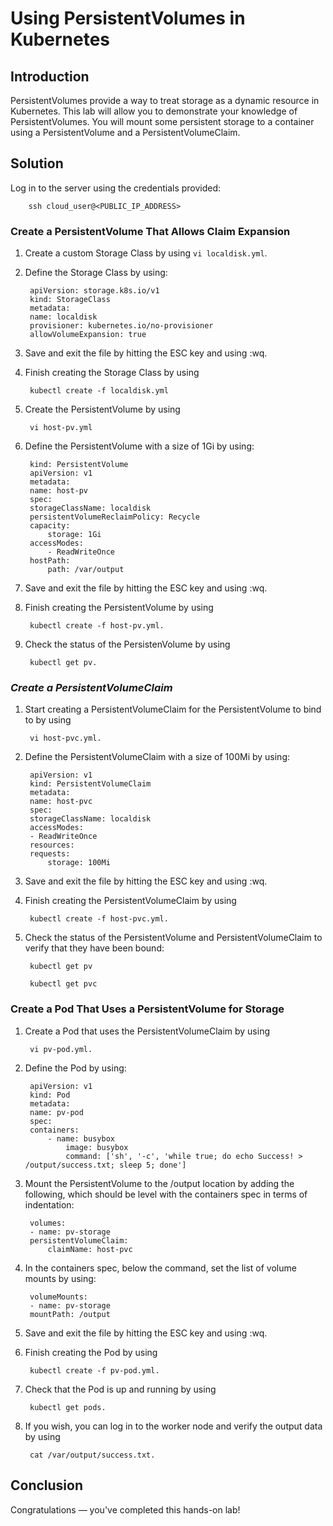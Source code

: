 # **Using PersistentVolumes in Kubernetes**
## **Introduction**
PersistentVolumes provide a way to treat storage as a dynamic resource in Kubernetes. This lab will allow you to demonstrate your knowledge of PersistentVolumes. You will mount some persistent storage to a container using a PersistentVolume and a PersistentVolumeClaim.

## **Solution**
Log in to the server using the credentials provided:

        ssh cloud_user@<PUBLIC_IP_ADDRESS>

### **Create a PersistentVolume That Allows Claim Expansion**
1. Create a custom Storage Class by using `vi localdisk.yml`.

2. Define the Storage Class by using:

        apiVersion: storage.k8s.io/v1 
        kind: StorageClass 
        metadata: 
        name: localdisk 
        provisioner: kubernetes.io/no-provisioner
        allowVolumeExpansion: true

3. Save and exit the file by hitting the ESC key and using :wq.

4. Finish creating the Storage Class by using 

        kubectl create -f localdisk.yml

5. Create the PersistentVolume by using 

        vi host-pv.yml

6. Define the PersistentVolume with a size of 1Gi by using:

        kind: PersistentVolume 
        apiVersion: v1 
        metadata: 
        name: host-pv 
        spec: 
        storageClassName: localdisk
        persistentVolumeReclaimPolicy: Recycle 
        capacity: 
            storage: 1Gi 
        accessModes: 
            - ReadWriteOnce 
        hostPath: 
            path: /var/output

7. Save and exit the file by hitting the ESC key and using :wq.

8. Finish creating the PersistentVolume by using 

        kubectl create -f host-pv.yml.

9. Check the status of the PersistenVolume by using 

        kubectl get pv.

### *Create a PersistentVolumeClaim*
1. Start creating a PersistentVolumeClaim for the PersistentVolume to bind to by using 

        vi host-pvc.yml.

2. Define the PersistentVolumeClaim with a size of 100Mi by using:

        apiVersion: v1 
        kind: PersistentVolumeClaim 
        metadata: 
        name: host-pvc 
        spec: 
        storageClassName: localdisk 
        accessModes: 
        - ReadWriteOnce 
        resources: 
        requests: 
            storage: 100Mi

3. Save and exit the file by hitting the ESC key and using :wq.

4. Finish creating the PersistentVolumeClaim by using 

        kubectl create -f host-pvc.yml.

5. Check the status of the PersistentVolume and PersistentVolumeClaim to verify that they have been bound:

        kubectl get pv

        kubectl get pvc
### **Create a Pod That Uses a PersistentVolume for Storage**

1. Create a Pod that uses the PersistentVolumeClaim by using 

        vi pv-pod.yml.

2. Define the Pod by using:

        apiVersion: v1 
        kind: Pod 
        metadata: 
        name: pv-pod 
        spec: 
        containers: 
            - name: busybox 
                image: busybox 
                command: ['sh', '-c', 'while true; do echo Success! > /output/success.txt; sleep 5; done'] 

3. Mount the PersistentVolume to the /output location by adding the following, which should be level with the containers spec in terms of indentation:

        volumes: 
        - name: pv-storage 
        persistentVolumeClaim: 
            claimName: host-pvc

4. In the containers spec, below the command, set the list of volume mounts by using:

        volumeMounts: 
        - name: pv-storage 
        mountPath: /output 

5. Save and exit the file by hitting the ESC key and using :wq.

6. Finish creating the Pod by using 

        kubectl create -f pv-pod.yml.

7. Check that the Pod is up and running by using 

        kubectl get pods.

8. If you wish, you can log in to the worker node and verify the output data by using 

        cat /var/output/success.txt.

## **Conclusion**
Congratulations — you've completed this hands-on lab!